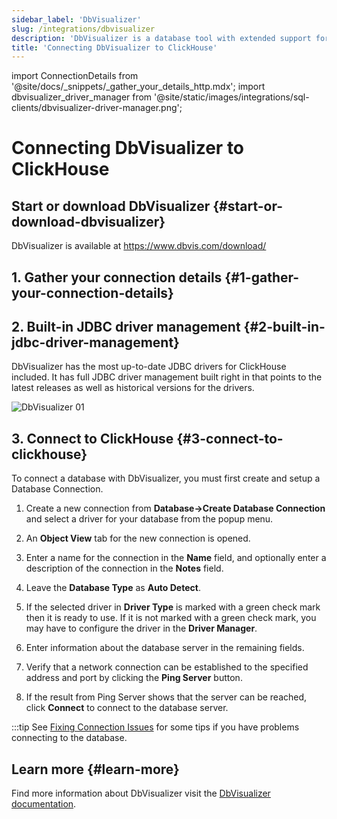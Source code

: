 ```yaml
---
sidebar_label: 'DbVisualizer'
slug: /integrations/dbvisualizer
description: 'DbVisualizer is a database tool with extended support for ClickHouse.'
title: 'Connecting DbVisualizer to ClickHouse'
---
```

import ConnectionDetails from '@site/docs/_snippets/_gather_your_details_http.mdx';
import dbvisualizer_driver_manager from '@site/static/images/integrations/sql-clients/dbvisualizer-driver-manager.png';

# Connecting DbVisualizer to ClickHouse

## Start or download DbVisualizer {#start-or-download-dbvisualizer}

DbVisualizer is available at https://www.dbvis.com/download/

## 1. Gather your connection details {#1-gather-your-connection-details}

<ConnectionDetails />

## 2. Built-in JDBC driver management {#2-built-in-jdbc-driver-management}

DbVisualizer has the most up-to-date JDBC drivers for ClickHouse included. It has full JDBC driver management built right in that points to the latest releases as well as historical versions for the drivers.

<img src={dbvisualizer_driver_manager} class="image" alt="DbVisualizer 01" />

## 3. Connect to ClickHouse {#3-connect-to-clickhouse}

To connect a database with DbVisualizer, you must first create and setup a Database Connection. 

1. Create a new connection from **Database->Create Database Connection** and select a driver for your database from the popup menu.

2. An **Object View** tab for the new connection is opened.

3. Enter a name for the connection in the **Name** field, and optionally enter a description of the connection in the **Notes** field.

4. Leave the **Database Type** as **Auto Detect**.

5. If the selected driver in **Driver Type** is marked with a green check mark then it is ready to use. If it is not marked with a green check mark, you may have to configure the driver in the **Driver Manager**.

6. Enter information about the database server in the remaining fields.

7. Verify that a network connection can be established to the specified address and port by clicking the **Ping Server** button.

8. If the result from Ping Server shows that the server can be reached, click **Connect** to connect to the database server.

:::tip
See [Fixing Connection Issues](https://confluence.dbvis.com/display/UG231/Fixing+Connection+Issues) for some tips if you have problems connecting to the database.

## Learn more {#learn-more}

Find more information about DbVisualizer visit the [DbVisualizer documentation](https://confluence.dbvis.com/display/UG231/Users+Guide).